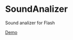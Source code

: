 SoundAnalizer
=============

Sound  analizer for Flash

[Demo](http://imagestun.com/hosting/swf_new/SoundAnalizer3.swf)
